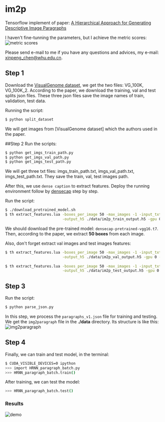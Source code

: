 # im2p
Tensorflow implement of paper: [A Hierarchical Approach for Generating Descriptive Image Paragraphs](http://cs.stanford.edu/people/ranjaykrishna/im2p/index.html)

I haven't fine-tunning the parameters, but I achieve the metric scores:
![metric scores](https://github.com/chenxinpeng/im2p/blob/master/img/metric_scores.png)

Please send e-mail to me if you have any questions and advices, my e-mail: xinpeng_chen@whu.edu.cn.

## Step 1
Download the [VisualGenome dataset](http://visualgenome.org/), we get the two files: VG_100K, VG_100K_2. According to the paper, we download the training, val and test splits json files. These three json files save the image names of train, validation, test data. 

Running the script:
```bash
$ python split_dataset
```
We will get images from [VisualGenome dataset] which the authors used in the paper.

##Step 2
Run the scripts:
```bash
$ python get_imgs_train_path.py
$ python get_imgs_val_path.py
$ python get_imgs_test_path.py
```
We will get three txt files: imgs_train_path.txt, imgs_val_path.txt, imgs_test_path.txt. They save the train, val, test images path.

After this, we use `dense caption` to extract features. Deploy the running environment follow by [densecap](https://github.com/jcjohnson/densecap) step by step.

Run the script:
```bash
$ ./download_pretrained_model.sh
$ th extract_features.lua -boxes_per_image 50 -max_images -1 -input_txt imgs_train_path.txt \
                          -output_h5 ./data/im2p_train_output.h5 -gpu 0 -use_cudnn 1
```
We should download the pre-trained model: `densecap-pretrained-vgg16.t7`. Then, according to the paper, we extract **50 boxes** from each image. 

Also, don't forget extract val images and test images features:
```bash
$ th extract_features.lua -boxes_per_image 50 -max_images -1 -input_txt imgs_val_path.txt \
                          -output_h5 ./data/im2p_val_output.h5 -gpu 0 -use_cudnn 1
                          
$ th extract_features.lua -boxes_per_image 50 -max_images -1 -input_txt imgs_test_path.txt \
                          -output_h5 ./data/im2p_test_output.h5 -gpu 0 -use_cudnn 1
```

## Step 3
Run the script:
```bash
$ python parse_json.py
```
In this step, we process the `paragraphs_v1.json` file for training and testing. We get the `img2paragraph` file in the **./data** directory. Its structure is like this:
![img2paragraph](https://github.com/chenxinpeng/im2p/blob/master/img/4.png)

## Step 4
Finally, we can train and test model, in the terminal:
```bash
$ CUDA_VISIBLE_DEVICES=0 ipython
>>> import HRNN_paragraph_batch.py
>>> HRNN_paragraph_batch.train()
```
After training, we can test the model:
```bash
>>> HRNN_paragraph_batch.test()
```

### Results
![demo](https://github.com/chenxinpeng/im2p/blob/master/img/HRNN_demo.png)
